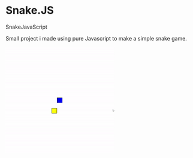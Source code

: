 # Snake.JS
SnakeJavaScript

Small project i made using pure Javascript to make a simple snake game. 

![](SnakeGiff.gif)
